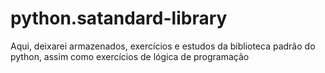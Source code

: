 # python.satandard-library
Aqui, deixarei armazenados, exercícios e estudos da biblioteca padrão do python, assim como exercícios de lógica de programação 
